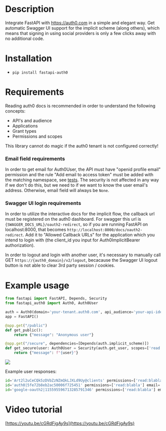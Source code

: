 # Description
Integrate FastAPI with https://auth0.com in a simple and elegant way.
Get automatic Swagger UI support for the implicit scheme (along others), which means that signing in using social providers is only a few clicks away with no additional code.

# Installation
- `pip install fastapi-auth0`

# Requirements
Reading auth0 docs is recommended in order to understand the following concepts:
 - API's and audience
 - Applications
 - Grant types
 - Permissions and scopes

This library cannot do magic if the auth0 tenant is not configured correctly!

### Email field requirements
In order to get email for Auth0User, the API must have "openid profile email" permission and the rule "Add email to access token" must be added with the matching namespace, see [tests](tests/README.md).
The security is not affected in any way if we don't do this, but we need to if we want to know the user email's address. Otherwise, email field will always be `None`.

### Swagger UI login requirements
In order to utilize the interactive docs for the implicit flow, the callback url must be registered on the auth0 dashboard. For swagger this url is `{SWAGGER_DOCS_URL}/oauth2-redirect`, so if you are running FastAPI on localhost:8000, that becomes `http://localhost:8000/docs/oauth2-redirect`. Add it to "Allowed Callback URLs" for the application which you intend to login with (the client_id you input for Auth0ImplicitBearer authorization).

In order to logout and login with another user, it's necessary to manually call GET `https://{auth0_domain}/v2/logout`, becacause the Swagger UI logout button is not able to clear 3rd party session / cookies.

# Example usage
```Python
from fastapi import FastAPI, Depends, Security
from fastapi_auth0 import Auth0, Auth0User

auth = Auth0(domain='your-tenant.auth0.com', api_audience='your-api-identifier', scopes={'read:blabla': ''})
app = FastAPI()

@app.get("/public")
def get_public():
    return {"message": "Anonymous user"}

@app.get("/secure", dependencies=[Depends(auth.implicit_scheme)])
def get_secure(user: Auth0User = Security(auth.get_user, scopes=['read:blabla'])):
    return {"message": f"{user}"}
```

![](docs/swaggerui.jpg)

Example user responses:
```Python
id='Art2l2uCeCQk5zDVbZzNZmQkLJXLd9Uy@clients' permissions=['read:blabla'] email=None               # user is M2M app
id='auth0|5fe72b8eb2ac50006f725451' permissions=['read:blabla'] email='some.user@outlook.com'      # user signed up using auth0 database
id='google-oauth2|115595596713285791346' permissions=['read:blabla'] email='other.user@gmail.com'  # user signed up using google
```

# Video tutorial
[https://youtu.be/cGRdFjgAy9s](https://youtu.be/cGRdFjgAy9s)
